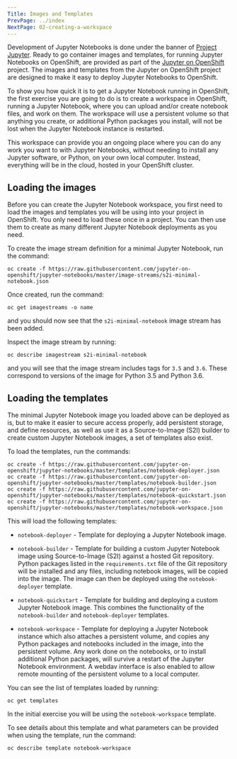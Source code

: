 ```yaml
---
Title: Images and Templates
PrevPage: ../index
NextPage: 02-creating-a-workspace
---
```


Development of Jupyter Notebooks is done under the banner of [Project Jupyter](https://jupyter.org/). Ready to go container images and templates, for running Jupyter Notebooks on OpenShift, are provided as part of the [Jupyter on OpenShift](https://github.com/jupyter-on-openshift) project. The images and templates from the Jupyter on OpenShift project are designed to make it easy to deploy Jupyter Notebooks to OpenShift.

To show you how quick it is to get a Jupyter Notebook running in OpenShift, the first exercise you are going to do is to create a workspace in OpenShift, running a Jupyter Notebook, where you can upload and/or create notebook files, and work on them. The workspace will use a persistent volume so that anything you create, or additional Python packages you install, will not be lost when the Jupyter Notebook instance is restarted.

This workspace can provide you an ongoing place where you can do any work you want to with Jupyter Notebooks, without needing to install any Jupyter software, or Python, on your own local computer. Instead, everything will be in the cloud, hosted in your OpenShift cluster.

## Loading the images

Before you can create the Jupyter Notebook workspace, you first need to load the images and templates you will be using into your project in OpenShift. You only need to load these once in a project. You can then use them to create as many different Jupyter Notebook deployments as you need.

To create the image stream definition for a minimal Jupyter Notebook, run the command:

```execute
oc create -f https://raw.githubusercontent.com/jupyter-on-openshift/jupyter-notebooks/master/image-streams/s2i-minimal-notebook.json
```

Once created, run the command:

```execute
oc get imagestreams -o name
```

and you should now see that the `s2i-minimal-notebook` image stream has been added.

Inspect the image stream by running:

```execute
oc describe imagestream s2i-minimal-notebook
```

and you will see that the image stream includes tags for `3.5` and `3.6`. These correspond to versions of the image for Python 3.5 and Python 3.6.

## Loading the templates

The minimal Jupyter Notebook image you loaded above can be deployed as is, but to make it easier to secure access properly, add persistent storage, and define resources, as well as use it as a Source-to-Image (S2I) builder to create custom Jupyter Notebook images, a set of templates also exist.

To load the templates, run the commands:

```execute
oc create -f https://raw.githubusercontent.com/jupyter-on-openshift/jupyter-notebooks/master/templates/notebook-deployer.json
oc create -f https://raw.githubusercontent.com/jupyter-on-openshift/jupyter-notebooks/master/templates/notebook-builder.json
oc create -f https://raw.githubusercontent.com/jupyter-on-openshift/jupyter-notebooks/master/templates/notebook-quickstart.json
oc create -f https://raw.githubusercontent.com/jupyter-on-openshift/jupyter-notebooks/master/templates/notebook-workspace.json
```

This will load the following templates:

* `notebook-deployer` - Template for deploying a Jupyter Notebook image.

* `notebook-builder` - Template for building a custom Jupyter Notebook image using Source-to-Image (S2I) against a hosted Git repository. Python packages listed in the `requirements.txt` file of the Git repository will be installed and any files, including notebook images, will be copied into the image. The image can then be deployed using the `notebook-deployer` template.

* `notebook-quickstart` - Template for building and deploying a custom Jupyter Notebook image. This combines the functionality of the `notebook-builder` and `notebook-deployer` templates.

* `notebook-workspace` - Template for deploying a Jupyter Notebook instance which also attaches a persistent volume, and copies any Python packages and notebooks included in the image, into the persistent volume. Any work done on the notebooks, or to install additional Python packages, will survive a restart of the Jupyter Notebook environment. A webdav interface is also enabled to allow remote mounting of the persistent volume to a local computer.

You can see the list of templates loaded by running:

```execute
oc get templates
```

In the initial exercise you will be using the `notebook-workspace` template.

To see details about this template and what parameters can be provided when using the template, run the command:

```execute
oc describe template notebook-workspace
```

